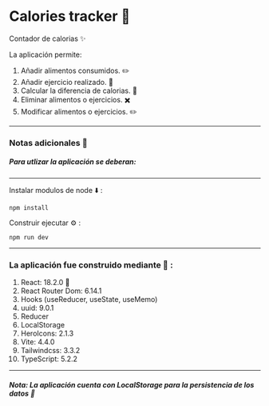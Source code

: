 # Calories tracker 📄

Contador de calorias ✨

La aplicación permite: 

1. Añadir alimentos consumidos. ✏️
2. Añadir ejercicio realizado. 💪
3. Calcular la diferencia de calorias. 💯
4. Eliminar alimentos o ejercicios. ✖️
5. Modificar alimentos o ejercicios. ✏️

---

### Notas adicionales 📗

##### Para utlizar la aplicación se deberan:

---

Instalar modulos de node ⬇️ :

```
npm install
```

Construir ejecutar ⚙️ :

```
npm run dev
```

---

### La aplicación fue construido mediante 🔧 :

1. React: 18.2.0 🚀
2. React Router Dom: 6.14.1
3. Hooks (useReducer, useState, useMemo)
4. uuid: 9.0.1
5. Reducer
6. LocalStorage
7. HeroIcons: 2.1.3
8. Vite: 4.4.0 
9. Tailwindcss: 3.3.2
10. TypeScript: 5.2.2

----

##### Nota: La aplicación cuenta con LocalStorage para la persistencia de los datos 🚀
